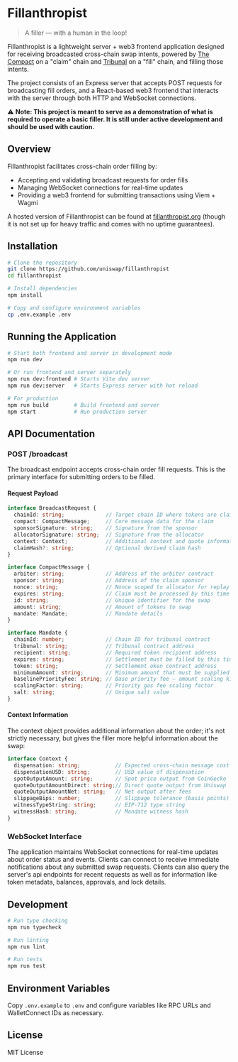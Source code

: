 # Fillanthropist

> A filler — with a human in the loop!

Fillanthropist is a lightweight server + web3 frontend application designed for receiving broadcasted cross-chain swap intents, powered by [The Compact](https://github.com/uniswap/the-compact) on a "claim" chain and [Tribunal](https://github.com/uniswap/tribunal) on a "fill" chain, and filling those intents.

The project consists of an Express server that accepts POST requests for broadcasting fill orders, and a React-based web3 frontend that interacts with the server through both HTTP and WebSocket connections.

⚠️ **Note: This project is meant to serve as a demonstration of what is required to operate a basic filler. It is still under active development and should be used with caution.**

## Overview

Fillanthropist facilitates cross-chain order filling by:
- Accepting and validating broadcast requests for order fills
- Managing WebSocket connections for real-time updates
- Providing a web3 frontend for submitting transactions using Viem + Wagmi

A hosted version of Fillanthropist can be found at [fillanthropist.org](https://fillanthropist.org/) (though it is not set up for heavy traffic and comes with no uptime guarantees).

## Installation

```bash
# Clone the repository
git clone https://github.com/uniswap/fillanthropist
cd fillanthropist

# Install dependencies
npm install

# Copy and configure environment variables
cp .env.example .env
```

## Running the Application

```bash
# Start both frontend and server in development mode
npm run dev

# Or run frontend and server separately
npm run dev:frontend # Starts Vite dev server
npm run dev:server   # Starts Express server with hot reload

# For production
npm run build        # Build frontend and server
npm start            # Run production server
```

## API Documentation

### POST /broadcast

The broadcast endpoint accepts cross-chain order fill requests. This is the primary interface for submitting orders to be filled.

#### Request Payload

```typescript
interface BroadcastRequest {
  chainId: string;             // Target chain ID where tokens are claimed
  compact: CompactMessage;     // Core message data for the claim
  sponsorSignature: string;    // Signature from the sponsor
  allocatorSignature: string;  // Signature from the allocator
  context: Context;            // Additional context and quote information
  claimHash?: string;          // Optional derived claim hash
}

interface CompactMessage {
  arbiter: string;             // Address of the arbiter contract
  sponsor: string;             // Address of the claim sponsor
  nonce: string;               // Nonce scoped to allocator for replay protection
  expires: string;             // Claim must be processed by this time
  id: string;                  // Unique identifier for the swap
  amount: string;              // Amount of tokens to swap
  mandate: Mandate;            // Mandate details
}

interface Mandate {
  chainId: number;             // Chain ID for tribunal contract
  tribunal: string;            // Tribunal contract address
  recipient: string;           // Required token recipient address
  expires: string;             // Settlement must be filled by this time
  token: string;               // Settlement oken contract address
  minimumAmount: string;       // Minimum amount that must be supplied
  baselinePriorityFee: string; // Base priority fee — amount scaling kicks in at higher priority fees
  scalingFactor: string;       // Priority gas fee scaling factor
  salt: string;                // Unique salt value
}
```

#### Context Information

The context object provides additional information about the order; it's not strictly necessary, but gives the filler more helpful information about the swap:

```typescript
interface Context {
  dispensation: string;           // Expected cross-chain message cost
  dispensationUSD: string;        // USD value of dispensation
  spotOutputAmount: string;       // Spot price output from CoinGecko
  quoteOutputAmountDirect: string;// Direct quote output from Uniswap
  quoteOutputAmountNet: string;   // Net output after fees
  slippageBips: number;           // Slippage tolerance (basis points)
  witnessTypeString: string;      // EIP-712 type string
  witnessHash: string;            // Mandate witness hash
}
```

### WebSocket Interface

The application maintains WebSocket connections for real-time updates about order status and events. Clients can connect to receive immediate notifications about any submitted swap requests. Clients can also query the server's api endpoints for recent requests as well as for information like token metadata, balances, approvals, and lock details.

## Development

```bash
# Run type checking
npm run typecheck

# Run linting
npm run lint

# Run tests
npm run test
```

## Environment Variables

Copy `.env.example` to `.env` and configure variables like RPC URLs and WalletConnect IDs as necessary.

## License

MIT License
